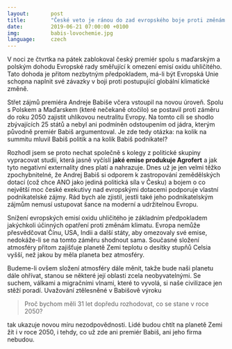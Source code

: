 ```yaml
---
layout:       post
title:        "České veto je ránou do zad evropského boje proti změnám klimatu"
date:         2019-06-21 07:00:00 +0100
img:          babis-lovochemie.jpg
language:     czech
---
```

V noci ze čtvrtka na pátek zablokoval český premiér spolu s maďarským a polským dohodu Evropské rady směřující k omezení emisí oxidu uhličitého. Tato dohoda je přitom nezbytným předpokladem, má-li být Evropská Unie schopna naplnit své závazky v boji proti postupující globální klimatické změně. 

<!--more-->

Střet zájmů premiéra Andreje Babiše včera vstoupil na novou úroveň. Spolu s Polskem a Maďarskem (které nečekaně otočilo) se postavil proti záměru do roku 2050 zajistit uhlíkovou neutralitu Evropy. Na tomto cíli se shodlo zbývajících 25 států a nebyl ani podmíněn odstoupením od jádra, kterým původně premiér Babiš argumentoval. Je zde tedy otázka: na kolik na summitu mluvil Babiš politik a na kolik Babiš podnikatel? 

Rozhodl jsem se proto nechat společně s kolegy z politické skupiny vypracovat studii, která jasně vyčíslí **jaké emise produkuje Agrofert** a jak tyto negativní externality dnes platí a nahrazuje. Dnes už je jen velmi těžko zpochybnitelné, že Andrej Babiš si odporem k zastropování zemědělských dotací (což chce ANO jako jediná politická síla v Česku) a bojem o co největší moc české exekutivy nad evropskými dotacemi podporuje vlastní podnikatelské zájmy. Rád bych ale zjistil, jestli také jeho podnikatelským zájmům nemusí ustupovat šance na moderní a udržitelnou Evropu.

Snížení evropských emisí oxidu uhličitého je základním předpokladem jakýchkoli účinných opatření proti změnám klimatu. Evropa nemůže přesvědčovat Čínu, USA, Indii a další státy, aby omezovaly své emise, nedokáže-li se na tomto záměru shodnout sama. Současné složení atmosféry přitom zajišťuje planetě Zemi teplotu o desítky stupňů Celsia vyšší, než jakou by měla planeta bez atmosféry. 

Budeme-li ovšem složení atmosféry dále měnit, takže bude naši planetu dále ohřívat, stanou se některé její oblasti zcela neobyvatelnými. Se suchem, válkami a migračními vlnami, které to vyvolá, si naše civilizace jen stěží poradí. Uvažování ztělesněné v Babišově výroku

> Proč bychom měli 31 let dopředu rozhodovat, co se stane v roce 2050?

tak ukazuje novou míru nezodpovědnosti. Lidé budou chtít na planetě Zemi žít i v roce 2050, i tehdy, co už zde ani premiér Babiš, ani jeho firma nebudou.
